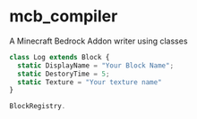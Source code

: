 # mcb_compiler
A Minecraft Bedrock Addon writer using classes
```javascript
class Log extends Block {
  static DisplayName = "Your Block Name";
  static DestoryTime = 5;
  static Texture = "Your texture name"
}

BlockRegistry.
```